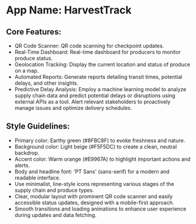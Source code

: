 # **App Name**: HarvestTrack

## Core Features:

- QR Code Scanner: QR code scanning for checkpoint updates.
- Real-Time Dashboard: Real-time dashboard for producers to monitor produce status.
- Geolocation Tracking: Display the current location and status of produce on a map.
- Automated Reports: Generate reports detailing transit times, potential delays, and other insights.
- Predictive Delay Analysis: Employ a machine learning model to analyze supply chain data and predict potential delays or disruptions using external APIs as a tool. Alert relevant stakeholders to proactively manage issues and optimize delivery schedules.

## Style Guidelines:

- Primary color: Earthy green (#8FBC8F) to evoke freshness and nature.
- Background color: Light beige (#F5F5DC) to create a clean, neutral backdrop.
- Accent color: Warm orange (#E9967A) to highlight important actions and alerts.
- Body and headline font: 'PT Sans' (sans-serif) for a modern and readable interface.
- Use minimalist, line-style icons representing various stages of the supply chain and produce types.
- Clear, modular layout with prominent QR code scanner and easily accessible status updates, designed with a mobile-first approach.
- Smooth transitions and loading animations to enhance user experience during updates and data fetching.